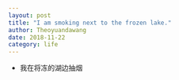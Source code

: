 ```yaml
---
layout: post
title: "I am smoking next to the frozen lake."
author: Theoyuandawang
date: 2018-11-22
category: life
---
```


* 我在将冻的湖边抽烟


